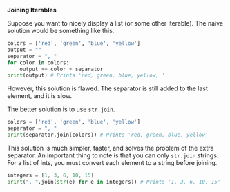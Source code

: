 **Joining Iterables**

Suppose you want to nicely display a list (or some other iterable). The naive solution would be something like this.
```py
colors = ['red', 'green', 'blue', 'yellow']
output = ""
separator = ", "
for color in colors:
    output += color + separator
print(output) # Prints 'red, green, blue, yellow, '
```
However, this solution is flawed. The separator is still added to the last element, and it is slow.

The better solution is to use `str.join`.
```py
colors = ['red', 'green', 'blue', 'yellow']
separator = ", "
print(separator.join(colors)) # Prints 'red, green, blue, yellow'
```
This solution is much simpler, faster, and solves the problem of the extra separator. An important thing to note is that you can only `str.join` strings. For a list of ints,
you must convert each element to a string before joining.
```py
integers = [1, 3, 6, 10, 15]
print(", ".join(str(e) for e in integers)) # Prints '1, 3, 6, 10, 15'
```
